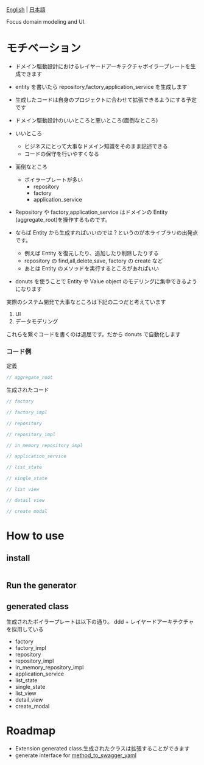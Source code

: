 [English](https://github.com/powerboo/donuts/blob/main/packages/donuts/README.md) | [日本語](https://github.com/powerboo/donuts/blob/main/resources/ja_JP/README.md)

Focus domain modeling and UI.

# モチベーション

- ドメイン駆動設計におけるレイヤードアーキテクチャボイラープレートを生成できます
- entity を書いたら repository,factory,application_service を生成します
- 生成したコードは自身のプロジェクトに合わせて拡張できるようにする予定です

- ドメイン駆動設計のいいところと悪いところ(面倒なところ)
- いいところ
  - ビジネスにとって大事なドメイン知識をそのまま記述できる
  - コードの保守を行いやすくなる
- 面倒なところ
  - ボイラープレートが多い
    - repository
    - factory
    - application_service
- Repository や factory,application_service はドメインの Entity (aggregate_root)を操作するものです。

- ならば Entity から生成すればいいのでは？というのが本ライブラリの出発点です。

  - 例えば Entity を復元したり、追加したり削除したりする
  - repository の find,all,delete,save, factory の create など
  - あとは Entity のメソッドを実行するところがあればいい

- donuts を使うことで Entity や Value object のモデリングに集中できるようになります

実際のシステム開発で大事なところは下記の二つだと考えています

1. UI
2. データモデリング

これらを繋ぐコードを書くのは退屈です。だから donuts で自動化します

### コード例

定義

```dart
// aggregate_root

```

生成されたコード

```dart
// factory

// factory_impl

// repository

// repository_impl

// in_memory_repository_impl

// application_service

// list_state

// single_state

// list view

// detail view

// create modal


```

# How to use

## install

```sh

```

## Run the generator

## generated class

生成されたボイラープレートは以下の通り。
ddd + レイヤードアーキテクチャを採用している

- factory
- factory_impl
- repository
- repository_impl
- in_memory_repository_impl
- application_service
- list_state
- single_state
- list_view
- detail_view
- create_modal

# Roadmap

- Extension generated class.生成されたクラスは拡張することができます
- generate interface for [method_to_swagger_yaml](https://pub.dev/packages/method_to_swagger_yaml)
